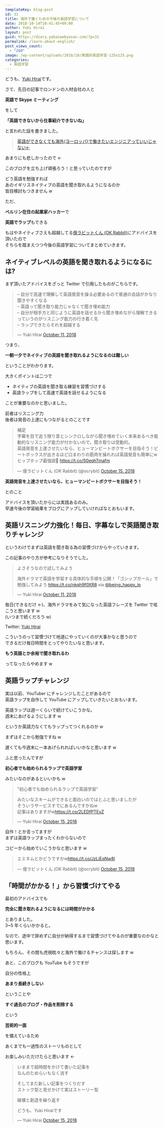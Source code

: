 ```yaml
---
templateKey: blog-post
id: 31
title: 海外で働くための今後の英語学習について
date: 2018-10-14T10:41:45+09:00
author: Yuki Hirai
layout: post
guid: https://diary.yabaiwebyasan.com/?p=31
permalink: /learn-about-english/
post_views_count:
  - "260"
image: /wp-content/uploads/2018/10/実践的英語学習-125x125.png
categories:
  - 英語学習
---
```


どうも、<a href="https://twitter.com/iamseninja" target="_blank" rel="nofollow noopener">Yuki Hirai</a>です。

さて、先日の記事でロンドンの人材会社の人と

<span class="sobig"><b>英語で Skype ミーティング</b></span>

をして

<span class="big"><b>「英語できないから仕事紹介できないね」</b></span>

と言われた話を書きました。

<blockquote class="wp-embedded-content" data-secret="UKKmMEAsXp">
  <p>
    <a href="https://diary.yabaiwebyasan.com/work-abroad-as-a-engineer/">英語ができなくても海外(ヨーロッパ)で働きたいエンジニアっていいじゃない←</a>
  </p>
</blockquote>

あまりにも悲しかったので ←

このブログを立ち上げ頑張ろう！と思っていたのですが

どう英語を勉強すれば  
あのイギリスネイティブの英語を聞き取れるようになるのか  
皆目検討もつきません w

ただ、

**ベルリン在住の起業家ハッカー**で

**英語でラップ**もできる

もはやネイティブさえも超越してる<a href="https://twitter.com/ocrybit" target="_blank" rel="noopener">億ラビットくん (OK Rabbit)</a>にアドバイスを頂いたので  
そちらを踏まえつつ今後の英語学習についてまとめていきます。

## ネイティブレベルの英語を聞き取れるようになるには?

まず頂いたアドバイスをざっと Twitter で引用したものがこちらです。

<blockquote class="twitter-tweet" data-width="550" data-dnt="true">
  <p lang="ja" dir="ltr">
    &#8211; 自分で高速で理解して英語発音を操る必要あるので普通の会話がかなり聞きやすくなる<br />&#8211; 英語って聞き取り能力じゃなくて聞き埋め能力<br />&#8211; 自分が相手方と同じように英語を話せるから聞き埋めながら理解できるっていうのがリスニング能力の行き着く先<br />&#8211; ラップできたらそれを超越する
  </p>
  
  <p>
    &mdash; Yuki Hirai <a href="https://twitter.com/iamseninja/status/1050212705343135746?ref_src=twsrc%5Etfw">October 11, 2018</a>
  </p>
</blockquote>

つまり、

**一朝一夕でネイティブの英語を聞き取れるようになるのは難しい**

ということがわかります。

大きくポイントは二つで

- ネイティブの英語を聞き取る練習を習慣づけする
- 英語ラップをして高速で英語を話せるようになる

ことが重要なのかと思いました。

前者はリスニング力  
後者は発音の上達にもつながるとのことです

<blockquote class="twitter-tweet" data-width="550" data-dnt="true">
  <p lang="ja" dir="ltr">
    補足<br />字幕を目で追う限り音とシンクロしながら聞き埋めていく本来あるべき能動的なリスニング能力が付かないので。聞き取りは受動的。<br />英語発音を上達させたいなら、ヒューマンビートボクサーを目指そう！ビートボックスが出きるほど口まわりの筋肉を操れれば英語発音も簡単にw<br />ヒップホップ最強説🤣 <a href="https://t.co/50eqhTmafm">https://t.co/50eqhTmafm</a>
  </p>
  
  <p>
    &mdash; 億ラビットくん (OK Rabbit) (@ocrybit) <a href="https://twitter.com/ocrybit/status/1051652473721692160?ref_src=twsrc%5Etfw">October 15, 2018</a>
  </p>
</blockquote>

<span class="sobig"><b>英語発音を上達させたいなら、ヒューマンビートボクサーを目指そう！</b></span>

とのこと

アドバイスを頂いたからには実践あるのみ。  
早速今後の学習結果をブログにアップしていければなとおもいます。

## 英語リスニング力強化！毎日、字幕なしで英語聞き取りチャレンジ

というわけでまずは英語を聞き取る為の習慣づけからやっていきます。

この記事のやり方が参考になりそうでした。

<blockquote class="twitter-tweet" data-width="550" data-dnt="true">
  <p lang="ja" dir="ltr">
    よさそうなので試してみよう
  </p>
  
  <p>
    海外ドラマで英語を学習する具体的な手順を公開！「ゴシップガール」で勉強してみよう <a href="https://t.co/nkqh9f0XR8">https://t.co/nkqh9f0XR8</a> via <a href="https://twitter.com/being_happy_jp?ref_src=twsrc%5Etfw">@being_happy_jp</a>
  </p>
  
  <p>
    &mdash; Yuki Hirai <a href="https://twitter.com/iamseninja/status/1050209724208111616?ref_src=twsrc%5Etfw">October 11, 2018</a>
  </p>
</blockquote>

毎日(できるだけ ←)、海外ドラマをみて気になった英語フレーズを Twitter で呟こうと思います w  
(いつまで続くだろう w)

Twitter: <a href="https://twitter.com/iamseninja" target="_blank" rel="noopener">Yuki Hirai</a>

こういうのって習慣づけて地道にやっていくのが大事かなと思うので  
できるだけ毎日時間をとってやりたいなと思います。

<span class="big"><b>もう英語とか余裕で聞き取れるわ</b></span>

ってなったらやめます w

## 英語ラップチャレンジ

実は以前、YouTuber にチャレンジしたことがあるので  
英語ラップを自作して YouTube にアップしていきたいとおもいます。

英語ラップは週一くらいで続けていこうかな。  
週末にあげるようにします w

というか英語力なくてもラップってつくれるのか w

まずはそこから勉強ですね w

遅くても今週末に一本あげられればいいかなと思います w

<div class="g-ytsubscribe" data-channelid="UClcWgUnEr79fJBcpqnm4M1w" data-layout="full" data-count="default">
</div>

ふと思ったんですが

**初心者でも始められるラップで英語学習**

みたいなのがあるといいかも w

<blockquote class="twitter-tweet" data-width="550" data-dnt="true">
  <p lang="ja" dir="ltr">
    "初心者でも始められるラップで英語学習"
  </p>
  
  <p>
    みたいなスキームができると面白いのではとふと思いましたが<br />そういうサービスすでにあるんですかねw<br />記事はありますがw<a href="https://t.co/2LEDfPTEyZ">https://t.co/2LEDfPTEyZ</a>
  </p>
  
  <p>
    &mdash; Yuki Hirai <a href="https://twitter.com/iamseninja/status/1051658621681987584?ref_src=twsrc%5Etfw">October 15, 2018</a>
  </p>
</blockquote>

自作！とか言ってますが  
まずは英語ラップまったくわからないので

コピーから始めていこうかなと思います w

<blockquote class="twitter-tweet" data-width="550" data-dnt="true">
  <p lang="ja" dir="ltr">
    エミネムとかどうですかw<a href="https://t.co/JzLiEqNw8l">https://t.co/JzLiEqNw8l</a>
  </p>
  
  <p>
    &mdash; 億ラビットくん (OK Rabbit) (@ocrybit) <a href="https://twitter.com/ocrybit/status/1051659414955024389?ref_src=twsrc%5Etfw">October 15, 2018</a>
  </p>
</blockquote>

## 「時間がかかる！」から習慣づけてやる

最初のアドバイスでも

<span class="big"><b>完全に聞き取れるようになるには時間がかかる</b></span>

とありました。  
3~5 年くらいかかると。

なので、途中で辞めずに自分が納得するまで習慣づけてやるのが重要なのかなと思います。

もちろん、その間も虎視眈々と海外で働けるチャンスは探します w

あと、このブログも YouTube もそうですが

自分の性格上

<span class="big"><b>あまり長続きしない</b></span>

ということや

<span class="big"><b>すぐ過去のブログ・作品を削除する</b></span>

という

<span class="sobig"><b>芸術的一面</b></span>

を備えているため

あくまでも一過性のストーリものとして

お楽しみいただけたらと思います ←

<blockquote class="twitter-tweet" data-width="550" data-dnt="true">
  <p lang="ja" dir="ltr">
    いままで超時間をかけて書いた記事を<br />なんのためらいもなく消す
  </p>
  
  <p>
    そしてまた新しい記事をつくりだす<br />ストック型と見せかけて実はストーリー型
  </p>
  
  <p>
    破壊と創造を繰り返す
  </p>
  
  <p>
    どうも、Yuki Hiraiです
  </p>
  
  <p>
    &mdash; Yuki Hirai <a href="https://twitter.com/iamseninja/status/1051638803528482816?ref_src=twsrc%5Etfw">October 15, 2018</a>
  </p>
</blockquote>
